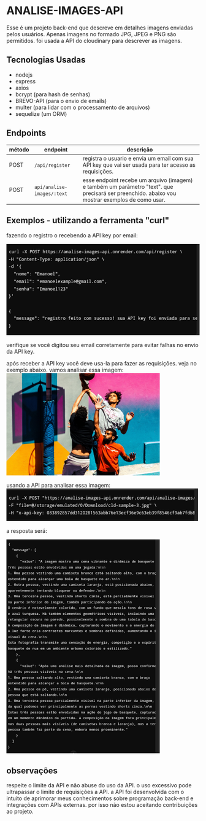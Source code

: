 # ANALISE-IMAGES-API

Esse é um projeto back-end que descreve em detalhes imagens enviadas pelos usuários. Apenas imagens no formado JPG, JPEG e PNG são permitidos. foi usada a API do cloudinary para descrever as imagens.
## Tecnologias Usadas
- nodejs
- express
- axios
- bcrypt (para hash de senhas)
- BREVO-API (para o envio de emails)
- multer (para lidar com o processamento de arquivos)
- sequelize (um ORM)

## Endpoints
| método | endpoint | descrição |
|--------|--------|--------|
| POST | `/api/register` | registra o usuario e envia um email com sua API key que vai ser usada para ter acesso as requisições.
| POST | `api/analise-images/:text` | esse endpoint recebe um arquivo (imagem) e também um parãmetro "text". que precisará ser preenchido. abaixo vou mostrar exemplos de como usar.
## Exemplos - utilizando a ferramenta "curl"
fazendo o registro o recebendo a API key por email:

<img src="https://github.com/Emanoellima-dev/ANALISE-IMAGES-API/blob/main/imagens/Screenshot_20241211-102146-1.jpg" width="700"/>

verifique se você digitou seu email corretamente para evitar falhas no envio da API key.

após receber a API key você deve usa-la para fazer as requisições. veja no exemplo abaixo.
vamos analisar essa imagem:
<img src="https://github.com/Emanoellima-dev/ANALISE-IMAGES-API/blob/main/imagens/cld-sample-3.jpg" width="400"/>

usando a API para analisar essa imagem:
<img src="https://github.com/Emanoellima-dev/ANALISE-IMAGES-API/blob/main/imagens/Screenshot_20241211-102304-1.jpg" width="500"/>

a resposta será:

<img src="https://github.com/Emanoellima-dev/ANALISE-IMAGES-API/blob/main/imagens/Screenshot_20241211-102510-1.jpg" width="400"/>

## observações
respeite o limite da API e não abuse do uso da API. o uso excessivo pode ultrapassar o limite de requisições a API. a API foi desenvolvida com o intuito de aprimorar meus conhecimentos sobre programação back-end e integrações com APIs externas. por isso não estou aceitando contribuições ao projeto.